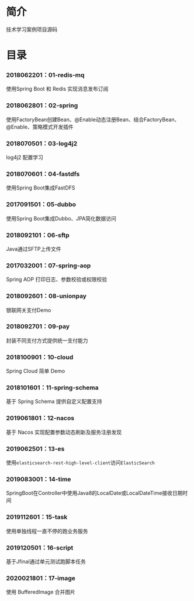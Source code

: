 # 简介 

技术学习案例项目源码

# 目录 

### 2018062201：01-redis-mq<br>

使用Spring Boot 和 Redis 实现消息发布订阅

### 2018062801：02-spring<br>

使用FactoryBean创建Bean、@Enable动态注册Bean、结合FactoryBean、@Enable、策略模式开发插件

### 2018070501：03-log4j2<br>

log4j2 配置学习

### 2018070601：04-fastdfs<br>

使用Spring Boot集成FastDFS

### 2017091501：05-dubbo<br>

使用Spring Boot集成Dubbo、JPA简化数据访问

### 2018092101：06-sftp<br>

Java通过SFTP上传文件

### 2017032001：07-spring-aop<br>

Spring AOP 打印日志、参数校验或权限校验

### 2018092601：08-unionpay<br>

银联网关支付Demo

### 2018092701：09-pay<br>

封装不同支付方式提供统一支付能力

### 2018100901：10-cloud<br>

Spring Cloud 简单 Demo

### 2018101601：11-spring-schema<br>

基于 Spring Schema 提供自定义配置支持

### 2019061801：12-nacos

基于 Nacos 实现配置参数动态刷新及服务注册发现

### 2019062501：13-es

使用`elasticsearch-rest-high-level-client`访问`ElasticSearch`

### 2019083001：14-time

SpringBoot在Controller中使用Java8的LocalDate或LocalDateTime接收日期时间

### 2019112601：15-task

使用单独线程一直不停的跑业务服务

### 2019120501：16-script

基于Jfinal通过单元测试跑脚本任务

### 2020021801：17-image

使用 BufferedImage 合并图片
